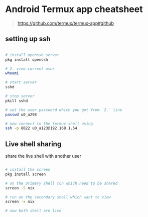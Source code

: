 # Android Termux app cheatsheet
> https://github.com/termux/termux-app#github

## setting up ssh
```bash

# install openssh server
pkg install openssh

# 2. view current user
whoami

# start server
sshd

# stop server
pkill sshd

# set the user password which you got from `2.` line
passwd u0_a298

# now connect to the termux shell using
ssh -p 8022 u0_a123@192.168.1.54

```

## Live shell sharing
share the live shell with another user
```bash

# install the screen
pkg install screen

# on the primary shell run which need to be shared
screen -S nix

# run on the secondary shell which want to view
screen -x nix

# now both shell are live
```


